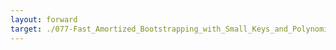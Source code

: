 ```yaml
---
layout: forward
target: ./077-Fast_Amortized_Bootstrapping_with_Small_Keys_and_Polynomial_Noise_Overhead
---
```

